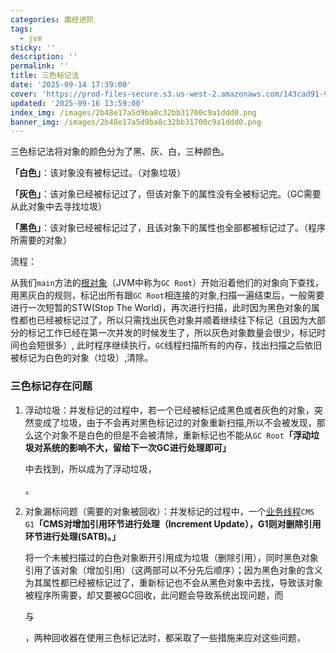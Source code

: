 ```yaml
---
categories: 面经进阶
tags:
  - jvm
sticky: ''
description: ''
permalink: ''
title: 三色标记法
date: '2025-09-14 17:39:00'
cover: 'https://prod-files-secure.s3.us-west-2.amazonaws.com/143cad91-961b-48b0-82dc-78fbb6eb5abe/ccace762-6da6-4fe1-b3ea-81d5b0a46227/118000020_p0.png?X-Amz-Algorithm=AWS4-HMAC-SHA256&X-Amz-Content-Sha256=UNSIGNED-PAYLOAD&X-Amz-Credential=ASIAZI2LB4665AQKFEX4%2F20250917%2Fus-west-2%2Fs3%2Faws4_request&X-Amz-Date=20250917T010042Z&X-Amz-Expires=3600&X-Amz-Security-Token=IQoJb3JpZ2luX2VjEB8aCXVzLXdlc3QtMiJHMEUCIFgPD25r%2FO3Fp21qH%2FcsMx1N0SYQOaAIHwVx5JBEMyrNAiEA84o0ZeLhEW%2BYDpMekceXCkWfZgNv1fuGZIq9szyTkesqiAQImP%2F%2F%2F%2F%2F%2F%2F%2F%2F%2FARAAGgw2Mzc0MjMxODM4MDUiDMRzFvTKZS33YvoILyrcAwKP5lpYtd33ffZJsGCMY9njg8kK9FVDlmMFVMWezJVlS6zrYve9bYJQmH6RlkuXgjiLKXI00ad2VE3oTYpUMJFwvkBRYiwiALnKxX%2F0qs3FEw%2Fe2QbtvLs%2Fjnvr9OygDzsqCRabYzPX4OMEGtaV9s6itZsksqRYxBLhyGAd0EZ7Ijjnky2khRX4E6zNNe%2BjTWbNI5ovCdqJAPms%2FeaYRCa5JfohG8O2fDadDsB5gHwbKTqia1H%2BuAQRzyHrx8ZMg0U9CEuKhI0VyCYwYDObhpD2JapLLjbHQYOxpfOrq7%2BXm1Py1KVz3QkjkVzTAL91m%2FpE3vIW%2FmSC7cgP9zNuKSk3aanIWBaMvGmweJkSauHhfahNLo0%2FkwoNLs0UPrLz5T0ZR5un0T4O8bkXnkRalRv0y92lgftBR6dkJ3ePts%2B6hhYf9MRnKCjmfvXj5xDlYA19mAMlZyx48yFJqLCV%2BUkUnCfw%2FGFP90o30nGJwdWLloyaL1snOHlD%2FjDd0DRnSs9Q0aJGh8N9XMGvQ0Jn3BQ5uiyAFlYg8NZtgAQFggMJPLXsOexiwExmvQ4nAkem%2BxS3KmCuZU8tsqZFLx2rXFmvWpvTEcwkdyfWeY7a%2F%2F0ZnArKGabzx1bWFn74MPLbp8YGOqUBR4MrzON4wwuDDQ4KGXUSIKPpIcSHDqLi%2FNrEpV4nNdkCzKFc%2BtldySJZb3qqXsKqXvaEW6s%2Ba5HeJN1rqg77AifOmXfJfyCbowCbOqckpDVd%2B97Pnz%2FLHDP5CRAxZxy4rSwEvd5cebiqyZRaGk63xR2JQSzPIO74dOHC%2BLGVLVpcYFvsO%2B8manfePSn0hveObGquOFnO61FoDR4upNHRwpwweSWT&X-Amz-Signature=98d4bfc2e09b423e33706342559466f5791ac7bacf989415c45478b9b7b88e32&X-Amz-SignedHeaders=host&x-amz-checksum-mode=ENABLED&x-id=GetObject'
updated: '2025-09-16 13:59:00'
index_img: /images/2b48e17a5d9ba8c32bb31700c9a1ddd0.png
banner_img: /images/2b48e17a5d9ba8c32bb31700c9a1ddd0.png
---
```


三色标记法将对象的颜色分为了黑、灰、白，三种颜色。


**「白色」**：该对象没有被标记过。（对象垃圾）


**「灰色」**：该对象已经被标记过了，但该对象下的属性没有全被标记完。（GC需要从此对象中去寻找垃圾）


**「黑色」**：该对象已经被标记过了，且该对象下的属性也全部都被标记过了。（程序所需要的对象）


流程：


从我们`main`方法的[根对象](https://zhida.zhihu.com/search?content_id=183997193&content_type=Article&match_order=1&q=%E6%A0%B9%E5%AF%B9%E8%B1%A1&zhida_source=entity)（JVM中称为`GC Root`）开始沿着他们的对象向下查找，用黑灰白的规则，标记出所有跟`GC Root`相连接的对象,扫描一遍结束后，一般需要进行一次短暂的STW(Stop The World)，再次进行扫描，此时因为黑色对象的属性都也已经被标记过了，所以只需找出灰色对象并顺着继续往下标记（且因为大部分的标记工作已经在第一次并发的时候发生了，所以灰色对象数量会很少，标记时间也会短很多）, 此时程序继续执行，`GC`线程扫描所有的内存，找出扫描之后依旧被标记为白色的对象（垃圾）,清除。


### **三色标记存在问题**

1. 浮动垃圾：并发标记的过程中，若一个已经被标记成黑色或者灰色的对象，突然变成了垃圾，由于不会再对黑色标记过的对象重新扫描,所以不会被发现，那么这个对象不是白色的但是不会被清除，重新标记也不能从`GC Root`**「浮动垃圾对系统的影响不大，留给下一次GC进行处理即可」**

    中去找到，所以成为了浮动垃圾，


    。

2. 对象漏标问题（需要的对象被回收）：并发标记的过程中，一个[业务线程](https://zhida.zhihu.com/search?content_id=183997193&content_type=Article&match_order=1&q=%E4%B8%9A%E5%8A%A1%E7%BA%BF%E7%A8%8B&zhida_source=entity)`CMS G1`**「CMS对增加引用环节进行处理（Increment Update），G1则对删除引用环节进行处理(SATB)。」**

    将一个未被扫描过的白色对象断开引用成为垃圾（删除引用），同时黑色对象引用了该对象（增加引用）（这两部可以不分先后顺序）；因为黑色对象的含义为其属性都已经被标记过了，重新标记也不会从黑色对象中去找，导致该对象被程序所需要，却又要被GC回收，此问题会导致系统出现问题，而


    与


    ，两种回收器在使用三色标记法时，都采取了一些措施来应对这些问题，

